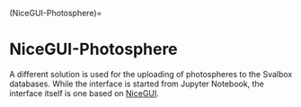 (NiceGUI-Photosphere)=
# NiceGUI-Photosphere

A different solution is used for the uploading of photospheres to the Svalbox databases.
While the interface is started from Jupyter Notebook, the interface itself is one based on [NiceGUI](https://nicegui.io/).
